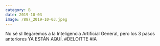 ```yaml
--- 
category: B 
date: 2019-10-03 
image: /887_2019-10-03.jpeg 
--- 
```


No sé sI llegaremos a la Inteligencia Artificial General, pero los 3 pasos anteriores YA ESTÁN AQUÍ. #DELOITTE #IA